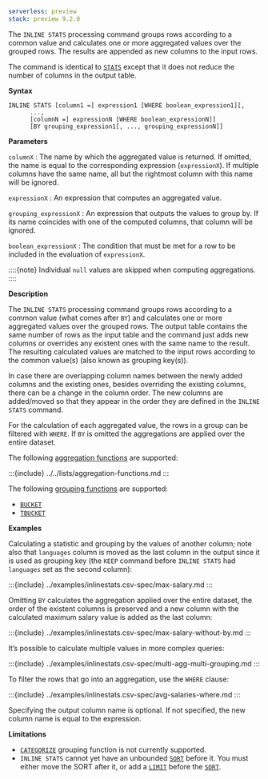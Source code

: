 ```yaml {applies_to}
serverless: preview
stack: preview 9.2.0
```

The `INLINE STATS` processing command groups rows according to a common value
and calculates one or more aggregated values over the grouped rows. The results
are appended as new columns to the input rows.

The command is identical to [`STATS`](/reference/query-languages/esql/commands/stats-by.md) except that it does not reduce
the number of columns in the output table.

**Syntax**

```esql
INLINE STATS [column1 =] expression1 [WHERE boolean_expression1][,
      ...,
      [columnN =] expressionN [WHERE boolean_expressionN]]
      [BY grouping_expression1[, ..., grouping_expressionN]]
```

**Parameters**

`columnX`
:   The name by which the aggregated value is returned. If omitted, the name is
    equal to the corresponding expression (`expressionX`).
    If multiple columns have the same name, all but the rightmost column with this
    name will be ignored.

`expressionX`
:   An expression that computes an aggregated value.

`grouping_expressionX`
:   An expression that outputs the values to group by.
    If its name coincides with one of the computed columns, that column will be ignored.

`boolean_expressionX`
:   The condition that must be met for a row to be included in the evaluation of `expressionX`.

::::{note}
Individual `null` values are skipped when computing aggregations.
::::


**Description**

The `INLINE STATS` processing command groups rows according to a common value
(what comes after `BY`) and calculates one or more aggregated values over the
grouped rows. The output table contains the same number of rows as the input
table and the command just adds new columns or overrides any existent ones with
the same name to the result. The resulting calculated values are matched to the
input rows according to the common value(s) (also known as grouping key(s)).

In case there are overlapping column names between the newly added columns and the
existing ones, besides overriding the existing columns, there can be a change in
the column order. The new columns are added/moved so that they appear in the order
they are defined in the `INLINE STATS` command.

For the calculation of each aggregated value, the rows in a group can be filtered with
`WHERE`. If `BY` is omitted the aggregations are applied over the entire dataset.

The following [aggregation functions](/reference/query-languages/esql/functions-operators/aggregation-functions.md) are supported:

:::{include} ../../lists/aggregation-functions.md
:::

The following [grouping functions](/reference/query-languages/esql/functions-operators/grouping-functions.md) are supported:

* [`BUCKET`](/reference/query-languages/esql/functions-operators/grouping-functions.md#esql-bucket)
* [`TBUCKET`](/reference/query-languages/esql/functions-operators/grouping-functions.md#esql-tbucket)


**Examples**

Calculating a statistic and grouping by the values of another column; note also
that `languages` column is moved as the last column in the output since it is
used as grouping key (the `KEEP` command before `INLINE STATS` had `languages`
set as the second column):

:::{include} ../examples/inlinestats.csv-spec/max-salary.md
:::

Omitting `BY` calculates the aggregation applied over the entire dataset, the
order of the existent columns is preserved and a new column with the calculated
maximum salary value is added as the last column:

:::{include} ../examples/inlinestats.csv-spec/max-salary-without-by.md
:::

It’s possible to calculate multiple values in more complex queries:

:::{include} ../examples/inlinestats.csv-spec/multi-agg-multi-grouping.md
:::

To filter the rows that go into an aggregation, use the `WHERE` clause:

:::{include} ../examples/inlinestats.csv-spec/avg-salaries-where.md
:::

Specifying the output column name is optional. If not specified, the new column
name is equal to the expression.

**Limitations**

- [`CATEGORIZE`](/reference/query-languages/esql/_snippets/functions/layout/categorize.md) grouping function is not
currently supported.
- `INLINE STATS` cannot yet have an unbounded [`SORT`](/reference/query-languages/esql/_snippets/commands/layout/sort.md) before it.
You must either move the SORT after it, or add a [`LIMIT`](/reference/query-languages/esql/_snippets/commands/layout/limit.md) before the [`SORT`](/reference/query-languages/esql/_snippets/commands/layout/sort.md).

